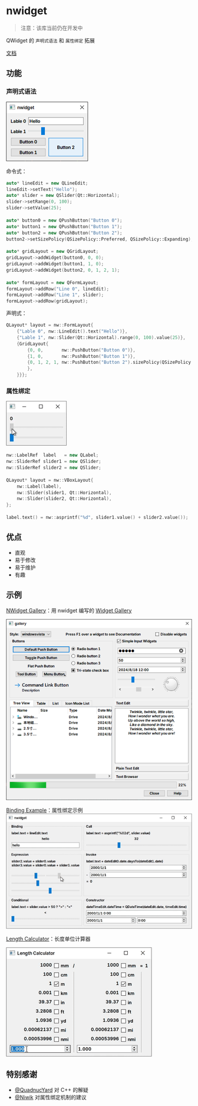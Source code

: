 # nwidget

> 注意：该库当前仍在开发中

QWidget 的 `声明式语法` 和 `属性绑定` 拓展

[文档](Document.md)

## 功能

### 声明式语法

![](../img/nwidget.png)

命令式：
```cpp
auto* lineEdit = new QLineEdit;
lineEdit->setText("Hello");
auto* slider = new QSlider(Qt::Horizontal);
slider->setRange(0, 100);
slider->setValue(25);

auto* button0 = new QPushButton("Button 0");
auto* button1 = new QPushButton("Button 1");
auto* button2 = new QPushButton("Button 2");
button2->setSizePolicy(QSizePolicy::Preferred, QSizePolicy::Expanding);

auto* gridLayout = new QGridLayout;
gridLayout->addWidget(button0, 0, 0);
gridLayout->addWidget(button1, 1, 0);
gridLayout->addWidget(button2, 0, 1, 2, 1);

auto* formLayout = new QFormLayout;
formLayout->addRow("Line 0", lineEdit);
formLayout->addRow("Line 1", slider);
formLayout->addRow(gridLayout);
```

声明式：
```cpp
QLayout* layout = nw::FormLayout{
    {"Lable 0", nw::LineEdit().text("Hello")},
    {"Lable 1", nw::Slider(Qt::Horizontal).range(0, 100).value(25)},
    {GridLayout{
        {0, 0,       nw::PushButton("Button 0")},
        {1, 0,       nw::PushButton("Button 1")},
        {0, 1, 2, 1, nw::PushButton("Button 2").sizePolicy(QSizePolicy::Preferred, QSizePolicy::Expanding)
        },
    }}};
```

### 属性绑定

![](../img/binding.gif)

```cpp
nw::LabelRef  label   = new QLabel;
nw::SliderRef slider1 = new QSlider;
nw::SliderRef slider2 = new QSlider;

QLayout* layout = nw::VBoxLayout{
    nw::Label(label),
    nw::Slider(slider1, Qt::Horizontal),
    nw::Slider(slider2, Qt::Horizontal),
};

label.text() = nw::asprintf("%d", slider1.value() + slider2.value());
```

## 优点

- 直观
- 易于修改
- 易于维护
- 有趣

## 示例

[NWidget Gallery](../../examples/gallery)：用 nwidget 编写的 [Widget Gallery](https://doc.qt.io/qt-6/qtwidgets-gallery-example.html)

![](../img/nwidget_gallery.png)

[Binding Example](../../examples/binding_example)：属性绑定示例
![](../img/binding_example.gif)

[Length Calculator](../../examples/length_caculator)：长度单位计算器

![](../img/length_calculator.gif)

## 特别感谢

- [@QuadnucYard](https://github.com/QuadnucYard) 对 C++ 的解疑
- [@Niwik](https://github.com/niwik-dev) 对属性绑定机制的建议
